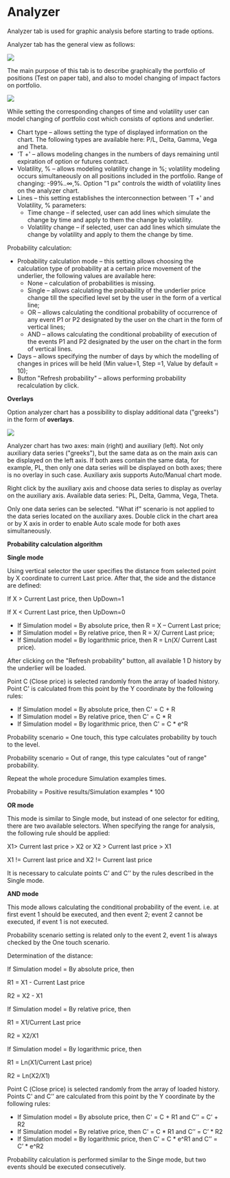 # Analyzer

Analyzer tab is used for graphic analysis before starting to trade options.

Analyzer tab has the general view as follows:

![](../../../.gitbook/assets/analyzer-main-screen-copy.png)

The main purpose of this tab is to describe graphically the portfolio of positions \(Test on paper tab\), and also to model changing of impact factors on portfolio.

![](../../../.gitbook/assets/calculator.png)

While setting the corresponding changes of time and volatility user can model changing of portfolio cost which consists of options and underlier.

* Chart type – allows setting the type of displayed information on the chart. The following types are available here: P/L, Delta, Gamma, Vega and Theta.
* 'T +' – allows modeling changes in the numbers of days remaining until expiration of option or futures contract.
* Volatility, % – allows modeling volatility change in %; volatility modeling occurs simultaneously on all positions included in the portfolio. Range of changing: -99%..∞,%. Option "1 px" controls the width of volatility lines on the analyzer chart.
* Lines – this setting establishes the interconnection between 'T +' and Volatility, % parameters:
  * Time change – if selected, user can add lines which simulate the change by time and apply to them the change by volatility.
  * Volatility change – if selected, user can add lines which simulate the change by volatility and apply to them the change by time.

Probability calculation:

* Probability calculation mode – this setting allows choosing the calculation type of probability at a certain price movement of the underlier, the following values are available here:  
  * None – calculation of probabilities is missing.
  * Single – allows calculating the probability of the underlier price change till the specified level set by the user in the form of a vertical line;
  * OR – allows calculating the conditional probability of occurrence of any event P1 or P2 designated by the user on the chart in the form of vertical lines;
  * AND – allows calculating the conditional probability of execution of the events P1 and P2 designated by the user on the chart in the form of vertical lines.
* Days – allows specifying the number of days by which the modelling of changes in prices will be held \(Min value=1, Step =1, Value by default = 10\);
* Button "Refresh probability" – allows performing probability recalculation by click.

**Overlays**

Option analyzer chart has a possibility to display additional data \("greeks"\) in the form of **overlays**.

![](../../../.gitbook/assets/gamma.png)

Analyzer chart has two axes: main \(right\) and auxiliary \(left\). Not only auxiliary data series \("greeks"\), but the same data as on the main axis can be displayed on the left axis. If both axes contain the same data, for example, PL, then only one data series will be displayed on both axes; there is no overlay in such case. Auxiliary axis supports Auto/Manual chart mode.

Right click by the auxiliary axis and choose data series to display as overlay on the auxiliary axis. Available data series: PL, Delta, Gamma, Vega, Theta.

Only one data series can be selected. "What if" scenario is not applied to the data series located on the auxiliary axes. Double click in the chart area or by X axis in order to enable Auto scale mode for both axes simultaneously.

**Probability calculation algorithm**

**Single mode**

Using vertical selector the user specifies the distance from selected point by X coordinate to current Last price. After that, the side and the distance are defined:

If X &gt; Current Last price, then UpDown=1

If X &lt; Current Last price, then UpDown=0

* If Simulation model = By absolute price, then R = X – Current Last price;
* If Simulation model = By relative price, then R = X/ Current Last price;
* If Simulation model = By logarithmic price, then R = Ln\(X/ Current Last price\).

After clicking on the "Refresh probability" button, all available 1 D history by the underlier will be loaded.

Point С \(Close price\) is selected randomly from the array of loaded history. Point C' is calculated from this point by the Y coordinate by the following rules:

* If Simulation model = By absolute price, then С' = C + R
* If Simulation model = By relative price, then С' = C \* R
* If Simulation model = By logarithmic price, then С' = C \* e^R

Probability scenario = One touch, this type calculates probability by touch to the level.

Probability scenario = Out of range, this type calculates "out of range" probability.

Repeat the whole procedure Simulation examples times.

Probability = Positive results/Simulation examples \* 100

**OR mode**

This mode is similar to Single mode, but instead of one selector for editing, there are two available selectors. When specifying the range for analysis, the following rule should be applied:

X1&gt; Current last price &gt; X2 or X2 &gt; Current last price &gt; X1

X1 != Current last price and X2 != Current last price

It is necessary to calculate points C’ and C’’ by the rules described in the Single mode.

**AND mode**

This mode allows calculating the conditional probability of the event. i.e. at first event 1 should be executed, and then event 2; event 2 cannot be executed, if event 1 is not executed.

Probability scenario setting is related only to the event 2, event 1 is always checked by the One touch scenario.

Determination of the distance:

If Simulation model = By absolute price, then

R1 = X1 - Current Last price

R2 = X2 - X1

If Simulation model = By relative price, then

R1 = X1/Current Last price

R2 = X2/X1

If Simulation model = By logarithmic price, then

R1 = Ln\(X1/Current Last price\)

R2 = Ln\(X2/X1\)

Point С \(Close price\) is selected randomly from the array of loaded history. Points C' and C’’ are calculated from this point by the Y coordinate by the following rules:

* If Simulation model = By absolute price, then С' = C + R1 and C’’ = C’ + R2
* If Simulation model = By relative price, then С' = C \* R1 and С’’ = C’ \* R2
* If Simulation model = By logarithmic price, then С' = C \* e^R1 and С’’ = C’ \* e^R2

Probability calculation is performed similar to the Singe mode, but two events should be executed consecutively.

